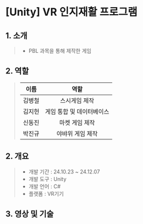 # [Unity] VR 인지재활 프로그램

## 1. 소개
> - PBL 과목을 통해 제작한 게임

## 2. 역할
> | 이름 | 역할 |
> |:---:|:---:|
> | 김병철 | 스시게임 제작 |
> | 김지헌 | 게임 통합 및 데이터베이스 |
> | 신동진 | 마켓 게임 제작 |
> | 박진규 | 야뱌위 게임 제작 |

## 2. 개요
> - 개발 기간 : 24.10.23 ~ 24.12.07
> - 개발 도구 : Unity
> - 개발 언어 : C#
> - 플랫폼 : VR기기
## 3. 영상 및 기술

